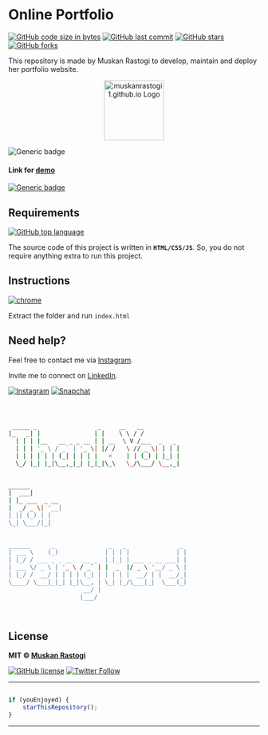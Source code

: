 # Online Portfolio

[![GitHub code size in bytes](https://img.shields.io/github/languages/code-size/muskanrastogi1/muskanrastogi1.github.io?logo=github&style=social)](https://github.com/muskanrastogi1/) [![GitHub last commit](https://img.shields.io/github/last-commit/muskanrastogi1/muskanrastogi1.github.io?style=social&logo=git)](https://github.com/muskanrastogi1/) [![GitHub stars](https://img.shields.io/github/stars/muskanrastogi1/muskanrastogi1.github.io?style=social)](https://github.com/muskanrastogi1/muskanrastogi1.github.io/stargazers) [![GitHub forks](https://img.shields.io/github/forks/muskanrastogi1/muskanrastogi1.github.io?style=social&logo=git)](https://github.com/muskanrastogi1/muskanrastogi1.github.io/network)

This repository is made by Muskan Rastogi to develop, maintain and deploy her portfolio website.

<p align="center">
<a href="#!">
<img src="https://github.com/muskanrastogi1/muskanrastogi1.github.io/blob/master/images/Muskan.png" width="120px" height="120px" alt="muskanrastogi1.github.io Logo"/>
</a>
</p>

![Generic badge](https://img.shields.io/badge/Muskan-Rastogi-orange) 

#### Link for [demo](https://muskanrastogi1.github.io/) 
[![Generic badge](https://img.shields.io/badge/view-demo-orange)](https://muskanrastogi1.github.io/)

## Requirements
[![GitHub top language](https://img.shields.io/github/languages/top/muskanrastogi1/muskanrastogi1.github.io?logo=css&style=social)](https://github.com/muskanrastogi1/)

The source code of this project is written in **`HTML/CSS/JS`**. So, you do not require anything extra to run this project.

## Instructions

[![chrome](https://img.shields.io/badge/Open-index.html-lightgrey.svg?logo=google-chrome&style=popout&logoColor=red)](#!)

Extract the folder and run `index.html`


## Need help?


Feel free to contact me via [Instagram](https://www.instagram.com/muskanrastogi1/).

Invite me to connect on [LinkedIn](https://www.linkedin.com/in/muskanrastogi/).

 [![Instagram](https://img.shields.io/badge/Instagram-follow-purple.svg?logo=instagram&logoColor=white)](https://www.instagram.com/muskanrastogi1/) [![Snapchat](https://img.shields.io/badge/Snapchat-add-yellow.svg?logo=snapchat&logoColor=white)](https://www.snapchat.com/add/muskanrastogi01) 


```bash



 _____ _                 _     __   __            
|_   _| |               | |    \ \ / /            
  | | | |__   __ _ _ __ | | __  \ V /___  _   _   
  | | | '_ \ / _` | '_ \| |/ /   \ // _ \| | | |  
  | | | | | | (_| | | | |   <    | | (_) | |_| |  
  \_/ |_| |_|\__,_|_| |_|_|\_\   \_/\___/ \__,_|  
                                                  
                                                  
______                                            
|  ___|                                           
| |_ ___  _ __                                    
|  _/ _ \| '__|                                   
| || (_) | |                                      
\_| \___/|_|                                      
                                                  
                                                  
______      _               _   _               _ 
| ___ \    (_)             | | | |             | |
| |_/ / ___ _ _ __   __ _  | |_| | ___ _ __ ___| |
| ___ \/ _ \ | '_ \ / _` | |  _  |/ _ \ '__/ _ \ |
| |_/ /  __/ | | | | (_| | | | | |  __/ | |  __/_|
\____/ \___|_|_| |_|\__, | \_| |_/\___|_|  \___(_)
                     __/ |                        
                    |___/                         

 


```

## License

**MIT &copy; [Muskan Rastogi](https://github.com/muskanrastogi1/muskanrastogi1.github.io/blob/master/LICENSE)**

[![GitHub license](https://img.shields.io/github/license/muskanrastogi1/muskanrastogi1.github.io?style=social&logo=github)](https://github.com/muskanrastogi1/muskanrastogi1.github.io/blob/master/LICENSE) [![Twitter Follow](https://img.shields.io/twitter/follow/muskan_rastogi1?style=social)](https://twitter.com/muskan_rastogi1)

---------

```javascript

if (youEnjoyed) {
    starThisRepository();
}

```

-----------

